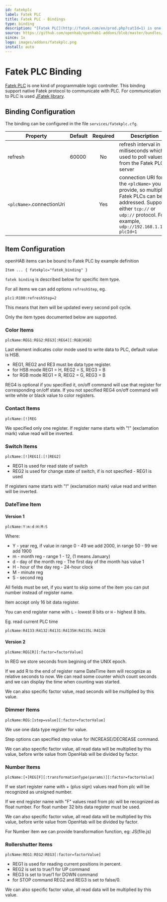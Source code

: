 ```yaml
---
id: fatekplc
label: Fatek PLC
title: Fatek PLC - Bindings
type: binding
description: "[Fatek PLC](http://fatek.com/en/prod.php?catId=1) is one kind of programmable logic controller.  This binding support native Fatek protocol to communicate with PLC.  For communication to PLC is used [JFatek library](http://www.simplify4u.org/jfatek/)."
source: https://github.com/openhab/openhab1-addons/blob/master/bundles/binding/org.openhab.binding.fatekplc/README.md
since: 1x
logo: images/addons/fatekplc.png
install: auto
---
```


<!-- Attention authors: Do not edit directly. Please add your changes to the appropriate source repository -->


# Fatek PLC Binding

<AddonLogo/>

[Fatek PLC](http://fatek.com/en/prod.php?catId=1) is one kind of programmable logic controller.  This binding support native Fatek protocol to communicate with PLC.  For communication to PLC is used [JFatek library](http://www.simplify4u.org/jfatek/).

## Binding Configuration

The binding can be configured in the file `services/fatekplc.cfg`.

| Property | Default | Required | Description |
|----------|---------|:--------:|-------------|
| refresh  | 60000   |    No    | refresh interval in milliseconds which is used to poll values from the Fatek PLC server |
| `<plcName>`.connectionUri | | Yes    | connection URI for the `<plcName>` you provide, so multiple Fatek PLCs can be addressed. Supports either `tcp://` or `udp://` protocol.  For example, `udp://192.168.1.100?plcId=1` |

## Item Configuration

openHAB items can be bound to Fatek PLC by example definition

```
Item ... { fatekplc="fatek_binding" }
```

`fatek binding` is described below for specific item type.

For all items we can add options `refreshStep`, eg.

```
plc1:R100:refreshStep=2
```

This means that item will be updated every second poll cycle.

Only the item types documented below are supported.

### Color Items

```
plcName:REG1:REG2:REG3[:REG4][:RGB|HSB]
```

Last element indicates color mode used to write data to PLC, default value is HSB.

* REG1, REG2 and RE3 must be data type register.
* for HSB mode REG1 = H, REG2 = S, REG3 = B
* for RGB mode REG1 = R, REG2 = G, REG3 = B

REG4 is optional if you specified it, on/off command will use that register for corresponding on/off state.
If you not specified REG4 on/off command will write white or black value to color registers.


### Contact Items

```
plcName:[!]REG
```

We specified only one register.  If register name starts with "!" (exclamation mark) value read will be inverted.


### Switch Items

```
plcName:[!]REG1[:[!]REG2]
```

* REG1 is used for read state of switch
* REG2 is used for change state of switch, if is not specified - REG1 is used

If registers name starts with "!" (exclamation mark) value read and written will be inverted.


### DateTime Item


#### Version 1

```
plcName:Y:m:d:H:M:S
```

Where:

 * Y - year reg, if value in range 0 - 49 we add 2000, in range 50 - 99 we add 1900
 * m - month reg - range 1 - 12, (1 means January)
 * d - day of the month reg - The first day of the month has value 1
 * H - hour of the day reg - 24-hour clock
 * M - minute reg
 * S - second reg

All fields must be set, if you want to skip some of the item you can put number instead of register name.

Item accept only 16 bit data register.

You can end register name with `L` - lowest 8 bits or `H` - highest 8 bits.

Eg. read current PLC time

```
plcName:R4133:R4132:R4131:R4135H:R4135L:R4128
```

#### Version 2

```
plcName:REG[R][:factor=factorValue]
```

In REG we store seconds from begining of the UNIX epoch.

If we add R to the end of register name DateTime item will recognize as relative seconds to now.
We can read some counter which count seconds and we can display the time when counting was started.

We can also specific factor value, read seconds will be multiplied by this value.


### Dimmer Items

```
plcName:REG:[step=value][:factor=factorValue]
```

We use one data type register for value.

Step options can specified step value for INCREASE/DECREASE command.

We can also specific factor value, all read data will be multiplied by this value,
before write value from OpenHab will be divided by factor.


### Number Items

```
plcName:[+]REG[F][:transformationType(params)][:factor=factorValue]
```

If we start register name with + (plus sign) values read from plc will be recognized as unsigned number.

If we end register name with "F" values read from plc will be recognized as float number.
For float number 32 bits data register must be used.

We can also specific factor value, all read data will be multiplied by this value,
before write value from OpenHab will be divided by factor.

For Number item we can provide transformation function, eg: JS(file.js)


### Rollershutter Items

```
plcName:REG1:REG2:REG3[:factor=factorValue]
```

* REG1 is used for reading current positions in percent.
* REG2 is set to true/1 for UP command
* REG3 is set to true/1 for DOWN command
* for STOP command REG2 and REG3 is set to false/0.

We can also specific factor value, all read data will be multiplied by this value.

<DocPreviousVersions/>
<EditPageLink/>
